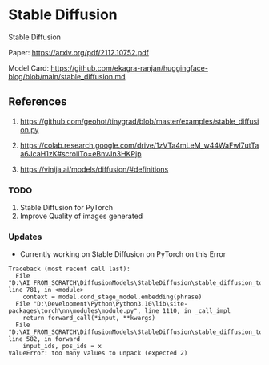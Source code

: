 # Stable Diffusion
Stable Diffusion 

Paper: https://arxiv.org/pdf/2112.10752.pdf

Model Card: https://github.com/ekagra-ranjan/huggingface-blog/blob/main/stable_diffusion.md

## References
1. https://github.com/geohot/tinygrad/blob/master/examples/stable_diffusion.py

2. https://colab.research.google.com/drive/1zVTa4mLeM_w44WaFwl7utTaa6JcaH1zK#scrollTo=eBnvJn3HKPjp

3. https://vinija.ai/models/diffusion/#definitions

### TODO
1. Stable Diffusion for PyTorch
2. Improve Quality of images generated

### Updates
- Currently working on Stable Diffusion on PyTorch on this Error
```
Traceback (most recent call last):
  File "D:\AI_FROM_SCRATCH\DiffusionModels\StableDiffusion\stable_diffusion_torch.py", line 781, in <module>
    context = model.cond_stage_model.embedding(phrase)
  File "D:\Development\Python\Python3.10\lib\site-packages\torch\nn\modules\module.py", line 1110, in _call_impl
    return forward_call(*input, **kwargs)
  File "D:\AI_FROM_SCRATCH\DiffusionModels\StableDiffusion\stable_diffusion_torch.py", line 582, in forward
    input_ids, pos_ids = x
ValueError: too many values to unpack (expected 2)
```

